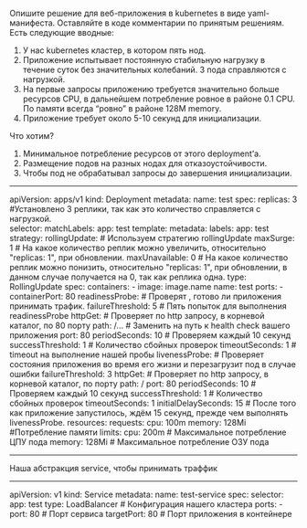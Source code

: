 Опишите решение для веб-приложения в kubernetes в виде yaml-манифеста. Оставляйте в коде комментарии по принятым решениям. Есть следующие вводные:

1. У нас kubernetes кластер, в котором пять нод.
2. Приложение испытывает постоянную стабильную нагрузку в течение суток без значительных колебаний. 3 пода справляются с нагрузкой.
3. На первые запросы приложению требуется значительно больше ресурсов CPU, в дальнейшем потребление ровное в районе 0.1 CPU. По памяти всегда “ровно” в районе 128M memory.
4. Приложение требует около 5-10 секунд для инициализации.

Что хотим?

1. Минимальное потребление ресурсов от этого deployment’а.
2. Размещение подов на разных нодах для отказоустойчивости.
3. Чтобы под не обрабатывал запросы до завершения инициализации.

******************************************************************************************************************

apiVersion: apps/v1
kind: Deployment
metadata:
  name: test
spec:
  replicas: 3    #Установлено 3 реплики, так как это количество справляется с нагрузкой.         
  selector:
    matchLabels:
      app: test
template:
    metadata:
    labels:
        app: test
  strategy:
    rollingUpdate:       # Используем стратегию rollingUpdate
      maxSurge: 1        # На какое количество реплик можно увеличить, относительно "replicas: 1", при обновлении.
      maxUnavailable: 0  # На какое количество реплик можно понизить, относительно "replicas: 1", при обновлении, в данном случае получается на 0, так как реплика одна.
    type: RollingUpdate
    spec:
      containers:
      - image: image.name
        name: test
        ports:
        - containerPort: 80
        readinessProbe:            # Проверят , готово ли приложения принимать трафик.
          failureThreshold: 5      # Пять попыток для выполнения readinessProbe
          httpGet:                 # Проверяет по http запросу, в корневой каталог, по 80 порту
            path: /...             # Заменить на путь к health check вашего приложения
            port: 80
          periodSeconds: 10       # Проверяем каждый 10 секунд
          successThreshold: 1     # Количество сбойных проверок
          timeoutSeconds: 1       # timeout на выполнение нашей пробы
        livenessProbe:            # Проверяет состояния приложения во время его жизни и перезагрузит под в случае ошибки
          failureThreshold: 3
          httpGet:                # Проверяет по http запросу, в корневой каталог, по порту
            path: /
            port: 80
          periodSeconds: 10       # Проверяем каждый 10 секунд
          successThreshold: 1     # Количество сбойных проверок
          timeoutSeconds: 1
          initialDelaySeconds: 15 # После того как приложение запустилось, ждём 15 секунд, прежде чем выполнять livenessProbe.
        resources:
          requests:
            cpu: 100m
            memory: 128Mi     #Потребление памяти
          limits:
            cpu: 200m         # Максимальное потребление ЦПУ пода
            memory: 128Mi     # Максимальное потребление ОЗУ пода
*************************************************************************************************************************************************
Наша абстракция service, чтобы принимать траффик
*************************************************************************************************************************************************
apiVersion: v1
kind: Service
metadata:
  name: test-service
spec:
  selector:
    app: test
  type: LoadBalancer             # Конфигурация нашего кластера
  ports:
    - port: 80                   # Порт сервиса
      targetPort: 80             # Порт приложения в контейнере
